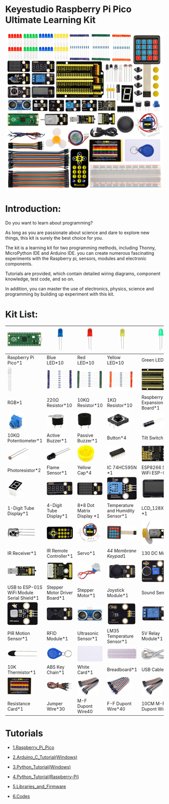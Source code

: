 # Keyestudio Raspberry Pi Pico Ultimate Learning Kit 

![Img](./media/img-20231115163720.jpg)


#  Introduction:

Do you want to learn about programming?

As long as you are passionate about science and dare to explore new things, this kit is surely the best choice for you.

The kit is a learning kit for two programming methods, including Thonny, MicroPython IDE and Arduino IDE. you can create numerous fascinating experiments with the Raspberry pi, sensors, modules and electronic components.

Tutorials are provided, which contain detailed wiring diagrams, component knowledge, test code, and so on.

In addition, you can master the use of electronics, physics, science and programming by building up experiment with this kit.

#  Kit List:

| ![img](media/wps45.png)                    | ![img](media/wps46.jpg)      | ![img](media/wps47.jpg)   | ![img](media/wps48.jpg)           | ![img](media/wps49.jpg)             |
| ------------------------------------------ | ---------------------------- | ------------------------- | --------------------------------- | ----------------------------------- |
| Raspberry Pi Pico*1                        | Blue LED*10                  | Red LED*10                | Yellow LED*10                     | Green LED*10                        |
| ![img](media/wps50.jpg)                    | ![img](media/wps51.jpg)      | ![img](media/wps52.jpg)   | ![img](media/wps53.jpg)           | ![img](media/wps54.jpg)             |
| RGB*1                                      | 220Ω Resistor*10             | 10KΩ Resistor*10          | 1KΩ Resistor*10                   | Raspberry Pi Pico Expansion Board*1 |
| ![img](media/wps55.jpg)                    | ![img](media/wps56.jpg)      | ![img](media/wps57.jpg)   | ![img](media/wps58.jpg)           | ![img](media/wps59.jpg)             |
| 10KΩ Potentiometer*1                       | Active Buzzer*1              | Passive Buzzer*1          | Button*4                          | Tilt Switch*1                       |
| ![img](media/wps60.jpg)                    | ![img](media/wps61.jpg)      | ![img](media/wps62.jpg)   | ![img](media/wps63.jpg)           | ![img](media/wps64.jpg)             |
| Photoresistor*2                            | Flame Sensor*1               | Yellow Cap*4              | IC 74HC595N *1                    | ESP8266 Serial WiFi ESP-01*1        |
| ![img](media/wps65.jpg)                    | ![img](media/wps66.jpg)      | ![img](media/wps68.jpg)   | ![img](media/wps69.jpg)           | ![img](media/wps71.png)             |
| 1-Digit Tube Display*1                     | 4-Digit Tube Display*1       | 8*8 Dot Matrix Display *1 | Temperature and Humidity Sensor*1 | LCD_128X32_DOT *1                   |
| ![img](media/wps72.jpg)                    | ![img](media/wps73.jpg)      | ![img](media/wps74.jpg)   | ![img](media/wps75.jpg)           | ![img](media/wps76.jpg)             |
| IR Receiver*1                              | IR Remote Controller*1       | Servo*1                   | 4*4 Membrane Keypad*1             | 130 DC Motor*1                      |
| ![img](media/wps77.png)                    | ![img](media/wps78.jpg)      | ![img](media/wps79.png)   | ![img](media/wps81.png)           | ![img](media/wps82.jpg)             |
| USB to ESP-01S WiFi Module Serial Shield*1 | Stepper Motor Driver Board*1 | Stepper Motor*1           | Joystick Module*1                 | Sound Sensor*1                      |
| ![img](media/wps83.jpg)                    | ![img](media/wps84.jpg)      | ![img](media/wps87.png)   | ![img](media/wps88.jpg)           | ![img](media/wps89.jpg)             |
| PIR Motion Sensor*1                        | RFID Module*1                | Ultrasonic Sensor*1       | LM35 Temperature Sensor*1         | 5V Relay Module*1                   |
| ![img](media/wps90.jpg)                    | ![img](media/wps91.jpg)      | ![img](media/wps92.jpg)   | ![img](media/wps93.jpg)           | ![img](media/wps94.jpg)             |
| 10K Thermistor*1                           | ABS Key Chain*1              | White Card*1              | Breadboard*1                      | USB Cable*1                         |
| ![img](media/wps95.jpg)                    | ![img](media/wps96.jpg)      | ![img](media/wps97.jpg)   | ![img](media/wps98.jpg)           | ![img](media/wps99.jpg)             |
| Resistance Card*1                          | Jumper Wire*30               | M-F Dupont Wire40         | F-F Dupont Wire*40                | 10CM M-F Dupont Wires*10            |


#  Tutorials 

* [1.Raspberry_Pi_Pico](1.Raspberry_Pi_Pico.md)

* [2.Arduino_C_Tutorial(Windows)](2.Arduino_C_Tutorial(Windows)/Arduino_C_Tutorial(Windows).md)

* [3.Python_Tutorial(Windows)](3.Python_Tutorial(Windows)/Python_Tutorial(Windows).md)

* [4.Python_Tutorial(Raspberry-Pi)](4.Python_Tutorial(Raspberry-Pi)/Python_Tutorial(Raspberry-Pi).md)

* [5.Libraries_and_Firmware](5.Libraries_Firmware_and_APP.zip)

* [6.Codes](6.Codes.zip)










